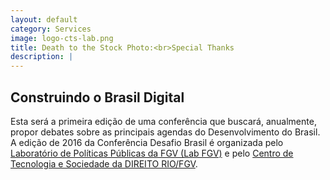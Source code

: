 ```yaml
---
layout: default
category: Services
image: logo-cts-lab.png
title: Death to the Stock Photo:<br>Special Thanks
description: |
---
```

## Construindo o Brasil Digital

Esta será a primeira edição de uma conferência que buscará, anualmente, propor debates sobre as principais agendas do Desenvolvimento do Brasil. A edição de 2016 da Conferência Desafio Brasil é organizada pelo [Laboratório de Políticas Públicas da FGV (Lab FGV)](http://www.labfgv.com) e pelo [Centro de Tecnologia e Sociedade da DIREITO RIO/FGV](http://direitorio.fgv.br/cts).
